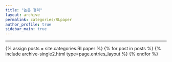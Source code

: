```yaml
---
title: "논문 정리"
layout: archive
permalink: categories/RLpaper
author_profile: true
sidebar_main: true
---
```


<!-- 공백이 포함되어 있는 카테고리 이름의 경우 site.categories['a b c'] 이런식으로! -->

***

{% assign posts = site.categories.RLpaper %}
{% for post in posts %} {% include archive-single2.html type=page.entries_layout %} {% endfor %}
